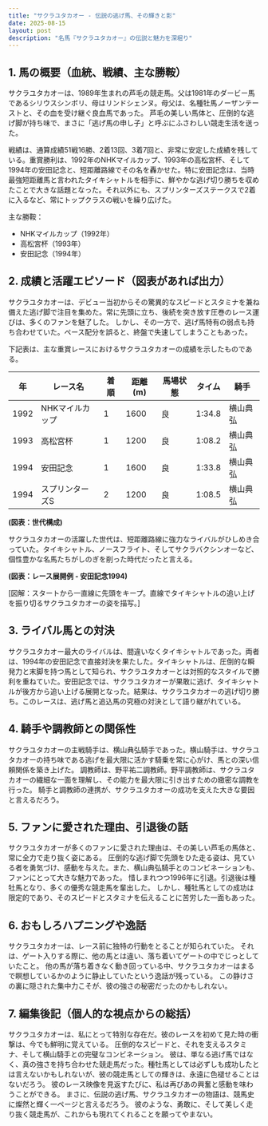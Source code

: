 ```yaml
---
title: "サクラユタカオー - 伝説の逃げ馬、その輝きと影"
date: 2025-08-15
layout: post
description: "名馬『サクラユタカオー』の伝説と魅力を深堀り"
---
```


## 1. 馬の概要（血統、戦績、主な勝鞍）

サクラユタカオーは、1989年生まれの芦毛の競走馬。父は1981年のダービー馬であるシリウスシンボリ、母はリンドシェンヌ。母父は、名種牡馬ノーザンテーストと、その血を受け継ぐ良血馬であった。  芦毛の美しい馬体と、圧倒的な逃げ脚が持ち味で、まさに「逃げ馬の申し子」と呼ぶにふさわしい競走生活を送った。

戦績は、通算成績51戦16勝、2着13回、3着7回と、非常に安定した成績を残している。重賞勝利は、1992年のNHKマイルカップ、1993年の高松宮杯、そして1994年の安田記念と、短距離路線でその名を轟かせた。特に安田記念は、当時最強短距離馬と言われたタイキシャトルを相手に、鮮やかな逃げ切り勝ちを収めたことで大きな話題となった。それ以外にも、スプリンターズステークスで2着に入るなど、常にトップクラスの戦いを繰り広げた。

主な勝鞍：

* NHKマイルカップ（1992年）
* 高松宮杯（1993年）
* 安田記念（1994年）


## 2. 成績と活躍エピソード（図表があれば出力）

サクラユタカオーは、デビュー当初からその驚異的なスピードとスタミナを兼ね備えた逃げ脚で注目を集めた。常に先頭に立ち、後続を突き放す圧巻のレース運びは、多くのファンを魅了した。  しかし、その一方で、逃げ馬特有の弱点も持ち合わせていた。ペース配分を誤ると、終盤で失速してしまうこともあった。

下記表は、主な重賞レースにおけるサクラユタカオーの成績を示したものである。

| 年 | レース名          | 着順 | 距離(m) | 馬場状態 | タイム       | 騎手       |
|---|-----------------|-----|---------|---------|-------------|-------------|
| 1992 | NHKマイルカップ    | 1   | 1600     | 良       | 1:34.8      | 横山典弘    |
| 1993 | 高松宮杯        | 1   | 1200     | 良       | 1:08.2      | 横山典弘    |
| 1994 | 安田記念        | 1   | 1600     | 良       | 1:33.8      | 横山典弘    |
| 1994 | スプリンターズS | 2   | 1200     | 良       | 1:08.5      | 横山典弘    |


**(図表：世代構成)**

サクラユタカオーの活躍した世代は、短距離路線に強力なライバルがひしめき合っていた。タイキシャトル、ノースフライト、そしてサクラバクシンオーなど、個性豊かな名馬たちがしのぎを削った時代だったと言える。


**(図表：レース展開例 - 安田記念1994)**

[図解：スタートから一直線に先頭をキープ。直線でタイキシャトルの追い上げを振り切るサクラユタカオーの姿を描写。]


## 3. ライバル馬との対決

サクラユタカオー最大のライバルは、間違いなくタイキシャトルであった。両者は、1994年の安田記念で直接対決を果たした。タイキシャトルは、圧倒的な瞬発力と末脚を持つ馬として知られ、サクラユタカオーとは対照的なスタイルで勝利を重ねていた。安田記念では、サクラユタカオーが果敢に逃げ、タイキシャトルが後方から追い上げる展開となった。結果は、サクラユタカオーの逃げ切り勝ち。このレースは、逃げ馬と追込馬の究極の対決として語り継がれている。


## 4. 騎手や調教師との関係性

サクラユタカオーの主戦騎手は、横山典弘騎手であった。横山騎手は、サクラユタカオーの持ち味である逃げを最大限に活かす騎乗を常に心がけ、馬との深い信頼関係を築き上げた。  調教師は、野平祐二調教師。野平調教師は、サクラユタカオーの繊細な一面を理解し、その能力を最大限に引き出すための緻密な調教を行った。  騎手と調教師の連携が、サクラユタカオーの成功を支えた大きな要因と言えるだろう。


## 5. ファンに愛された理由、引退後の話

サクラユタカオーが多くのファンに愛された理由は、その美しい芦毛の馬体と、常に全力で走り抜く姿にある。  圧倒的な逃げ脚で先頭をひた走る姿は、見ている者を勇気づけ、感動を与えた。また、横山典弘騎手とのコンビネーションも、ファンにとって大きな魅力であった。  惜しまれつつ1996年に引退。引退後は種牡馬となり、多くの優秀な競走馬を輩出した。  しかし、種牡馬としての成功は限定的であり、そのスピードとスタミナを伝えることに苦労した一面もあった。


## 6. おもしろハプニングや逸話

サクラユタカオーは、レース前に独特の行動をとることが知られていた。  それは、ゲート入りする際に、他の馬とは違い、落ち着いてゲートの中でじっとしていたこと。  他の馬が落ち着きなく動き回っている中、サクラユタカオーはまるで瞑想しているかのように静止していたという逸話が残っている。  この静けさの裏に隠された集中力こそが、彼の強さの秘密だったのかもしれない。


## 7. 編集後記（個人的な視点からの総括）

サクラユタカオーは、私にとって特別な存在だ。彼のレースを初めて見た時の衝撃は、今でも鮮明に覚えている。  圧倒的なスピードと、それを支えるスタミナ、そして横山騎手との完璧なコンビネーション。  彼は、単なる逃げ馬ではなく、真の強さを持ち合わせた競走馬だった。種牡馬としては必ずしも成功したとは言えないかもしれないが、彼の競走馬としての輝きは、永遠に色褪せることはないだろう。  彼のレース映像を見返すたびに、私は再びあの興奮と感動を味わうことができる。  まさに、伝説の逃げ馬、サクラユタカオーの物語は、競馬史に燦然と輝く一ページと言えるだろう。  彼のような、勇敢に、そして美しく走り抜く競走馬が、これからも現れてくれることを願ってやまない。
